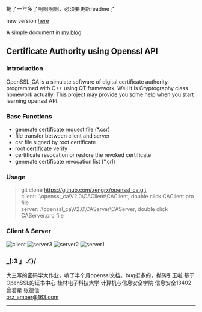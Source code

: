 拖了一年多了啊啊啊啊，必须要更新readme了

new version [here](http://git.oschina.net/rx_z/openssl_ca)

A simple document in [my blog](https://zengrx.github.io/2017/12/16/digital-certificate-authority-system-in-C-language/)

## Certificate Authority using Openssl API

### Introduction

OpenSSL_CA is a simulate software of digital certificate authority, programmed with C++ using QT framework. Well it is Cryptography class homework actually. This project may provide you some help when you start learning openssl API.

### Base Functions

 - generate certificate request file (*.csr)
 - file transfer between client and server
 - csr file signed by root certificate
 - root certificate verify
 - certificate revocation or restore the revoked certificate
 - generate certificate revocation list (*.crl)

### Usage
>   git clone https://github.com/zengrx/openssl_ca.git    
    client: .\openssl_ca\V2.0\CAClient\CAClient, double click CAClient.pro file    
    server: .\openssl_ca\V2.0\CAServer\CAServer, double click CAServer.pro file   

### Client & Server
![client](https://github.com/zengrx/openssl_ca/blob/master/Doc/pictures/client.png)
![server3](https://github.com/zengrx/openssl_ca/blob/master/Doc/pictures/server3.png)
![server2](https://github.com/zengrx/openssl_ca/blob/master/Doc/pictures/server2.png)
![server1](https://github.com/zengrx/openssl_ca/blob/master/Doc/pictures/server1.png)

### _(:3 」∠)/
大三写的密码学大作业，啃了半个月openssl文档。bug挺多的，抛砖引玉啦
基于OpenSSL的证书中心 桂林电子科技大学 计算机与信息安全学院 信息安全13402 曾若星 张德信   
orz_amber@163.com

---------
